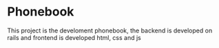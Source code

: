 # Phonebook
This project is the develoment phonebook, the backend is developed on rails and frontend is developed html, css and js

